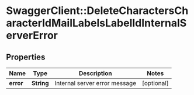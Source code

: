# SwaggerClient::DeleteCharactersCharacterIdMailLabelsLabelIdInternalServerError

## Properties
Name | Type | Description | Notes
------------ | ------------- | ------------- | -------------
**error** | **String** | Internal server error message | [optional] 


